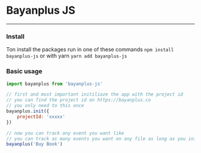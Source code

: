 # Bayanplus JS
---
### Install
Ton install the packages run in one of these commands 
`npm install bayanplus-js`
or with yarn
`yarn add bayanplus-js`

### Basic usage
```javascript
import bayanplus from 'bayanplus-js'

// first and most important initiliaze the app with the project id
// you can find the project id on https://bayanplus.co
// you only need to this once
bayanplus.init({
    projectId: 'xxxxx'
})

// now you can track any event you want like
// you can track as many events you want on any file as long as you initiliazed the app
bayanplus('Buy Book')

```
